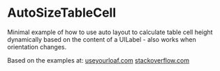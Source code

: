 # AutoSizeTableCell

Minimal example of how to use auto layout to calculate table cell height dynamically based on the content of a UILabel - also works when orientation changes.

Based on the examples at:
[useyourloaf.com](http://useyourloaf.com/blog/2014/02/14/table-view-cells-with-varying-row-heights.html)
[stackoverflow.com](http://stackoverflow.com/questions/18746929/using-auto-layout-in-uitableview-for-dynamic-cell-layouts-variable-row-heights)
